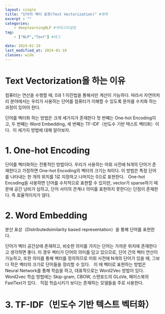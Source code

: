 ```yaml
---
layout: single
title: "단어의 벡터 표현(Text Vectorization)" #제목
excerpt : ""
categories: 
    - deeplearningNLP #카테고리설정
tag: 
    - ["NLP","Text"] #테그

date: 2024-01-19
last_modified_at: 2024-01-19
classes: wide    
---
```



# Text Vectorization을 하는 이유
 컴퓨터는 연산을 수행할 때, 0과 1 이진법을 통해서만 계산이 가능하다. 따라서 자연어처리 분야에서는 우리가 사용하는 단어를 컴퓨터가 이해할 수 있도록 문자를 수치화 하는 과정이 있어야 한다.

 단어를 벡터화 하는 방법은 크게 세가지가 존재한다 첫 번째는 One-hot Encoding이고, 두 번째는 Word Embedding, 세 번째는 TF-IDF（빈도수 기반 텍스트 벡터화）이다.  이 세가지 방법에 대해 알아보자.
 
# 1. One-hot Encoding
 단어를 벡터화하는 전통적인 방법이다. 우리가 사용하는 어휘 사전에 N개의 단어가 존재한다고 가정하면 One-hot Encoding의 벡터의 크기는 N이다. 이 방법은 특정 단어를 나타내는 한 개의 위치를 1로 지정하고 나머지는 0으로 표현한다.
 
 One-hot Encoding을 사용하면 단어를 수치적으로 표현할 수 있지만, vector가 sparse하기 때문에 공간 낭비가 심하고, 단어 사이의 관계나 의미를 표현하지 못한다는 단점이 존재한다. 즉 효율적이지가 않다.
 
 
# 2. Word Embedding
 분산 표상（Distributedsimilarity based representation）을 통해 단어를 표현한다.

 단어가 벡터 공간상에 존재하고, 비슷한 의미를 가지는 단어는 가까운 위치에 존재한다고 생각하면 좋다. 이 경우 벡터가 단어의 의미를 담고 있으므로, 단어 간의 벡터 연산이 가능하고, 또한 의미를 통해 벡터를 정의하므로 어휘 사전에 N개의 단어가 있을 때, 그보다 작은 벡터의 크기로 단어들을 정리할 수 있다.
 
 이 때 벡터로 표현하는 방법은 Neural Network를 통해 학습을 하고, 대표적으로는 Word2Vec 방법이 있다. Word2vec 학습 방법에는 Skip-gram, CBOW, 스탠포드의 GLoVe, 페이스북의 FastText가 있다.
 
 직접 학습시키기 보다는 존재하는 모델들을 주로 사용한다.
 
 
# 3. TF-IDF（빈도수 기반 텍스트 벡터화） 
            


